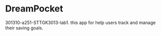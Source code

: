 # DreamPocket
301310-a251-STTGK3013-lab1. this app for help users track and manage their saving goals.

